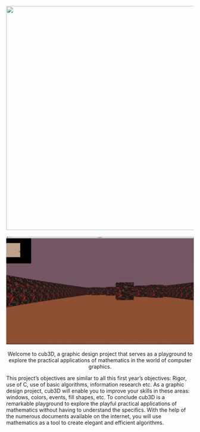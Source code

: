 <p align="center" >
<img src =""  width='900px' height='600px'>
</p>
<p align="center">
<img src ="https://github.com/Hamaarour/Cub3D_1337/blob/parsing/assets/pictures/cub.jpeg">
</p>

<p align="center">Welcome to cub3D, a graphic design project that serves as a playground to explore the practical applications of mathematics in the world of computer graphics.
</p>

<p>This project’s objectives are similar to all this first year’s objectives: Rigor, use of C, use
of basic algorithms, information research etc.
As a graphic design project, cub3D will enable you to improve your skills in these
areas: windows, colors, events, fill shapes, etc.
To conclude cub3D is a remarkable playground to explore the playful practical applications of mathematics without having to understand the specifics.
With the help of the numerous documents available on the internet, you will use
mathematics as a tool to create elegant and efficient algorithms.
</p>

